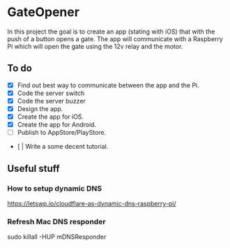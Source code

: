 # GateOpener
In this project the goal is to create an app (stating with iOS) that with the push of a button opens a gate.
The app will communicate with a Raspberry Pi which will open the gate using the 12v relay and the motor.

## To do
- [x] Find out best way to communicate between the app and the Pi.
- [x] Code the server switch
- [x] Code the server buzzer
- [x] Design the app.
- [x] Create the app for iOS.
- [x] Create the app for Android.
- [ ] Publish to AppStore/PlayStore.
- [ | Write a some decent tutorial.

## Useful stuff
### How to setup dynamic DNS
https://letswp.io/cloudflare-as-dynamic-dns-raspberry-pi/
### Refresh Mac DNS responder
sudo killall -HUP mDNSResponder

